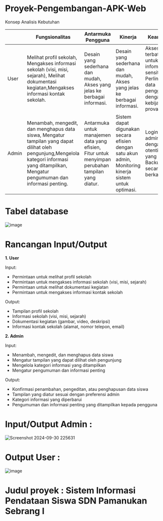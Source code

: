 # Proyek-Pengembangan-APK-Web
Konsep Analisis Kebutuhan 

|     |          Fungsionalitas         |     Antarmuka Pengguna      |         Kinerja        |           Keamanan         |
|---- |---------------------------------|-----------------------------|------------------------|----------------------------|
|User |Melihat profil sekolah, Mengakses informasi sekolah (visi, misi, sejarah), Melihat dokumentasi kegiatan,Mengakses informasi kontak sekolah.| Desain yang sederhana dan mudah, Akses yang jelas ke berbagai informasi.|Desain yang sederhana dan mudah, Akses yang jelas ke berbagai informasi.|Akses terbatas untuk infomasi sensitif, Perlindungan data pengguna dengan kebijakan provasi.|
|Admin |Menambah, mengedit, dan menghapus data siswa, Mengatur tampilan yang dapat dilihat oleh pengunjung,Mengelola kategori informasi yang ditampilkan, Mengatur pengumuman dan informasi penting.| Antarmuka untuk manajemen data yang efisien, Fitur untuk menyimpan perubahan tampilan yang diatur. |Sistem dapat digunakan secara efisien dengan satu akun admin, Monitoring kinerja sistem untuk optimasi. |Login untuk admin dengan otentikasi yang kuat, Backup data secara berkala.|

# Tabel database
![image](https://github.com/user-attachments/assets/f9e8be13-dade-4c17-a69b-b641d887381d)

# Rancangan Input/Output
**1. User**

Input:
- Permintaan untuk melihat profil sekolah
- Permintaan untuk mengakses informasi sekolah (visi, misi, sejarah)
- Permintaan untuk melihat dokumentasi kegiatan
- Permintaan untuk mengakses informasi kontak sekolah

Output:
- Tampilan profil sekolah
- Informasi sekolah (visi, misi, sejarah)
- Dokumentasi kegiatan (gambar, video, deskripsi)
- Informasi kontak sekolah (alamat, nomor telepon, email)

**2. Admin**

Input:
- Menambah, mengedit, dan menghapus data siswa
- Mengatur tampilan yang dapat dilihat oleh pengunjung
- Mengelola kategori informasi yang ditampilkan
- Mengatur pengumuman dan informasi penting

Output:
- Konfirmasi penambahan, pengeditan, atau penghapusan data siswa
- Tampilan yang diatur sesuai dengan preferensi admin
- Kategori informasi yang diperbarui
- Pengumuman dan informasi penting yang ditampilkan kepada pengguna

# Input/Output Admin :
![Screenshot 2024-09-30 225631](https://github.com/user-attachments/assets/4253ac28-122c-402c-bc34-55787673edbf)

# Output User :
![image](https://github.com/user-attachments/assets/1fd18d18-f604-4034-9e81-be3a0875105d) 

# Judul proyek : Sistem Informasi Pendataan Siswa SDN Pamanukan Sebrang I


